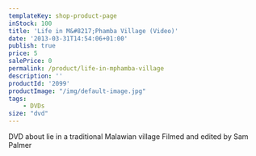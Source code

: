 ```yaml
---
templateKey: shop-product-page
inStock: 100
title: 'Life in M&#8217;Phamba Village (Video)'
date: '2013-03-31T14:54:06+01:00'
publish: true
price: 5
salePrice: 0
permalink: /product/life-in-mphamba-village
description: ''
productId: '2099'
productImage: "/img/default-image.jpg"
tags:
    - DVDs
size: "dvd"
---
```

DVD about lie in a traditional Malawian village Filmed and edited by Sam Palmer